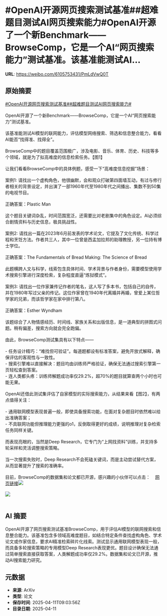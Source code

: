 # #OpenAI开源网页搜索测试基准##超难题目测试AI网页搜索能力#OpenAI开源了一个新Benchmark——BrowseComp，它是一个AI“网页搜索能力”测试基准。该基准能测试AI...

**URL**: https://weibo.com/6105753431/PmLdVwQ0T

## 原始摘要

<a href="https://m.weibo.cn/search?containerid=231522type%3D1%26t%3D10%26q%3D%23OpenAI%E5%BC%80%E6%BA%90%E7%BD%91%E9%A1%B5%E6%90%9C%E7%B4%A2%E6%B5%8B%E8%AF%95%E5%9F%BA%E5%87%86%23&amp;extparam=%23OpenAI%E5%BC%80%E6%BA%90%E7%BD%91%E9%A1%B5%E6%90%9C%E7%B4%A2%E6%B5%8B%E8%AF%95%E5%9F%BA%E5%87%86%23" data-hide=""><span class="surl-text">#OpenAI开源网页搜索测试基准#</span></a><a href="https://m.weibo.cn/search?containerid=231522type%3D1%26t%3D10%26q%3D%23%E8%B6%85%E9%9A%BE%E9%A2%98%E7%9B%AE%E6%B5%8B%E8%AF%95AI%E7%BD%91%E9%A1%B5%E6%90%9C%E7%B4%A2%E8%83%BD%E5%8A%9B%23&amp;extparam=%23%E8%B6%85%E9%9A%BE%E9%A2%98%E7%9B%AE%E6%B5%8B%E8%AF%95AI%E7%BD%91%E9%A1%B5%E6%90%9C%E7%B4%A2%E8%83%BD%E5%8A%9B%23" data-hide=""><span class="surl-text">#超难题目测试AI网页搜索能力#</span></a><br><br>OpenAI开源了一个新Benchmark——BrowseComp，它是一个AI“网页搜索能力”测试基准。<br><br>该基准能测试AI模型的联网能力，评估模型网络搜索、筛选和信息整合能力，看看AI能否“找得准、找得全”。<br><br>BrowseComp中的题目覆盖范围极广，涉及电影、音乐、体育、历史、科技等多个领域，就是为了拟高难度的信息检索任务。【图1】<br><br>让我们看看BrowseComp中的具体例题，感受一下“高难度信息挖掘”场景：<br><br>案例1: 请找出一个虚构角色，他很幽默，会和观众打破第四面墙互动，有过与修行者相关的背景设定，并出演了一部1960年代至1980年代之间播出、集数不到50集的电视节目。<br><br>正确答案：Plastic Man<br><br>这个题目关键词杂乱，时间范围宽泛，还需要比对老剧集中的角色设定。AI必须综合剧情资料与历史信息，极具挑战性。<br><br>案例2: 请找出一篇在2023年6月前发表的学术论文，它提及了文化传统、科学过程和烹饪方法。作者共三人，其中一位曾是西孟加拉邦的助理教授，另一位持有博士学位。<br><br>正确答案：The Fundamentals of Bread Making: The Science of Bread<br><br>此题横跨人文与科学，线索包含具体时间、学术背景与作者身份，需要模型使用学术搜索引擎进行深度检索，复杂程度直逼“炼狱模式”。<br><br>案例3: 请找出一位作家兼传记作者的笔名，这人写了多本书，包括自己的自传，并在1980年写过父亲的传记。这位作家曾在1940年代离婚并再婚，曾爱上某位哲学家的兄弟，而该哲学家在家中排行第八。<br><br>正确答案：Esther Wyndham<br><br>该题综合了人物情感经历、时间线、家族关系和出版信息，是一道典型的拼图式问题。稍有偏差，搜索方向就会完全跑偏。<br><br>由此，BrowseComp测试集具有以下特点——<br><br>- 任务设计精巧：“难找但可验证”。每道题都设有标准答案，避免开放式解释，确保评估的客观性与一致性。<br>- 搜索引擎难以直接解决：题目均由训练师严格验证，确保无法通过搜索引擎第一页轻松查到答案。<br>- 连人类都头疼：训练师解题成功率仅29.2%，超70%的题目就算查两个小时也可能无果。<br><br>OpenAI还借此测试集评估了自家模型的实际搜索能力，从结果来看【图2】，有两点值得关注：<br><br>- 通用联网模型表现普遍一般，即使具备搜索功能，在面对复杂题目时依然难以给出准确答案；<br>- 不具联网功能但推理能力更强的o1，反倒取得更好的成绩，说明推理对复杂检索任务同样关键。<br><br>而表现亮眼的，当然是Deep Research，它专门为“上网找资料”训练，并支持多轮采样和灵活调整搜索策略。<br><br>当一次搜索失败时，Deep Research不会死磕关键词，而是主动尝试替代方案，从而显著提升了搜索的准确率。<br><br>目前，BrowseComp的数据集和论文都已开源，感兴趣的小伙伴可以点击：<a href="https://weibo.cn/sinaurl?u=https%3A%2F%2Fgithub.com%2Fopenai%2Fevals" data-hide=""><span class="url-icon"><img style="width: 1rem;height: 1rem" src="https://h5.sinaimg.cn/upload/2015/09/25/3/timeline_card_small_web_default.png" referrerpolicy="no-referrer"></span><span class="surl-text">网页链接</span></a><img style="" src="https://tvax1.sinaimg.cn/large/006Fd7o3gy1i0cu9a6o42j30rg0q2adu.jpg" referrerpolicy="no-referrer"><br><br><img style="" src="https://tvax3.sinaimg.cn/large/006Fd7o3gy1i0cu9b84x8j30wy0gwwfo.jpg" referrerpolicy="no-referrer"><br><br>

## AI 摘要

OpenAI开源了网页搜索测试基准BrowseComp，用于评估AI模型的联网搜索和信息整合能力。该基准包含多领域高难度题目，如结合特定条件查找虚构角色、学术论文或作家信息，要求AI精准检索碎片化线索。测试显示通用联网模型表现一般，而具备多轮搜索策略的专用模型Deep Research表现更优。题目设计确保无法通过简单搜索直接获取答案，人类解题成功率仅29.2%。数据集和论文已开源，推动AI搜索能力研究。

## 元数据

- **来源**: ArXiv
- **类型**: 论文
- **保存时间**: 2025-04-11T09:03:56Z
- **目录日期**: 2025-04-11
